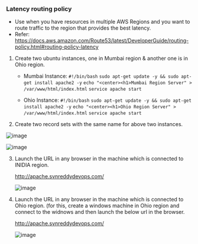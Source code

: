 ### Latency routing policy 

  - Use when you have resources in multiple AWS Regions and you want to route traffic to the region that provides the best latency.
  - Refer: https://docs.aws.amazon.com/Route53/latest/DeveloperGuide/routing-policy.html#routing-policy-latency
    
1. Create two ubuntu instances, one in Mumbai region & another one is in Ohio region.

    * Mumbai Instance:
        `#!/bin/bash`
        `sudo apt-get update -y && sudo apt-get install apache2 -y`
        `echo "<center><h1>Mumbai Region Server" > /var/www/html/index.html`
        `service apache start`

    * Ohio Instance:
        `#!/bin/bash`
        `sudo apt-get update -y && sudo apt-get install apache2 -y`
        `echo "<center><h1>Ohio Region Server" > /var/www/html/index.html`
        `service apache start`
        
2. Create two record sets with the same name for above two instances.

![image](https://user-images.githubusercontent.com/24622526/50133355-3ef19f00-02b1-11e9-9213-bb1fb0641dc7.png)

![image](https://user-images.githubusercontent.com/24622526/50133386-60528b00-02b1-11e9-8b6b-fc06cde656ac.png)

3. Launch the URL in any browser in the machine which is connected to INIDIA region.

   http://apache.svnreddydevops.com/
   
   ![image](https://user-images.githubusercontent.com/24622526/50133446-9a239180-02b1-11e9-8907-415f5d5cf00f.png)

4. Launch the URL in any browser in the machine which is connected to Ohio region. (for this, create a windows machine in Ohio region and connect to the widnows and then launch the below url in the browser.

   http://apache.svnreddydevops.com/
   
   ![image](https://user-images.githubusercontent.com/24622526/50133503-dc4cd300-02b1-11e9-8fb6-e6b87f8ec58f.png)


